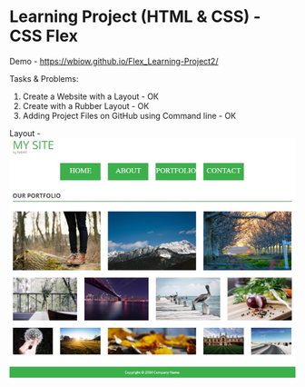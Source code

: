 ﻿# Learning Project (HTML & CSS) - CSS Flex

Demo - https://wbiow.github.io/Flex_Learning-Project2/

Tasks & Problems:
1. Create a Website with a Layout - ОК
2. Create with a Rubber Layout - ОК
3. Adding Project Files on GitHub using Command line - ОК
 
Layout - ![Layout](layout2.jpg) 
